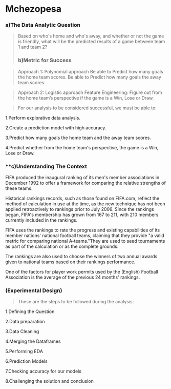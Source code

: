 # Mchezopesa

### **a)The Data Analytic Question**

>Based on who's home and who's away, and whether or not the game is friendly, what will be the predicted results of a game between team 1 and team 2?
>### **b)Metric for Success**

> Approach 1: Polynomial approach
Be able to Predict how many goals the home team scores. Be able to Predict how many goals the away team scores.

> Approach 2: Logistic approach
Feature Engineering: Figure out from the home team’s perspective if the game is a Win, Lose or Draw.

> For our analysis to be considered successful, we must be able to:

1.Perform explorative data analysis.

2.Create a prediction model with high accuracy.

3.Predict how many goals the home team and the away team scores.

4.Predict whether from the home team's perspective, the game is a Win, Lose or Draw.
### **c)Understanding The Context
FIFA produced the inaugural ranking of its men's member associations in December 1992 to offer a framework for comparing the relative strengths of these teams.

 Historical rankings records, such as those found on FIFA.com, reflect the method of calculation in use at the time, as the new technique has not been applied retroactively to rankings prior to July 2006. Since the rankings began, FIFA's membership has grown from 167 to 211, with 210 members currently included in the rankings.

 FIFA uses the rankings to rate the progress and existing capabilities of its member nations' national football teams, claiming that they provide "a valid metric for comparing national A-teams."They are used to seed tournaments as part of the calculation or as the complete grounds.

 The rankings are also used to choose the winners of two annual awards given to national teams based on their rankings performance.

One of the factors for player work permits used by the (English) Football Association is the average of the previous 24 months' rankings.
### **(Experimental Design)**

> These are the steps to be followed during the analysis:


1.Defining the Question

2.Data preparation

3.Data Cleaning

4.Merging the Dataframes

5.Performing EDA

6.Prediction Models

7.Checking accuracy for our models

8.Challenging the solution and conclusion
